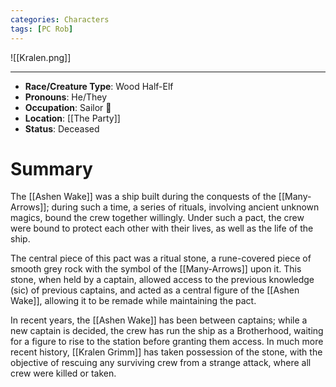```yaml
---
categories: Characters
tags: [PC Rob]
---
```


![[Kralen.png]]

---

- **Race/Creature Type**:  Wood Half-Elf
- **Pronouns**:  He/They
- **Occupation**: Sailor 👀
- **Location**: [[The Party]]
- **Status**: Deceased

# Summary
The [[Ashen Wake]] was a ship built during the conquests of the [[Many-Arrows]]; during such a time, a series of rituals, involving ancient unknown magics, bound the crew together willingly. Under such a pact, the crew were bound to protect each other with their lives, as well as the life of the ship.

The central piece of this pact was a ritual stone, a rune-covered piece of smooth grey rock with the symbol of the [[Many-Arrows]] upon it. This stone, when held by a captain, allowed access to the previous knowledge (sic) of previous captains, and acted as a central figure of the [[Ashen Wake]], allowing it to be remade while maintaining the pact.

In recent years, the [[Ashen Wake]] has been between captains; while a new captain is decided, the crew has run the ship as a Brotherhood, waiting for a figure to rise to the station before granting them access. In much more recent history, [[Kralen Grimm]] has taken possession of the stone, with the objective of rescuing any surviving crew from a strange attack, where all crew were killed or taken.
